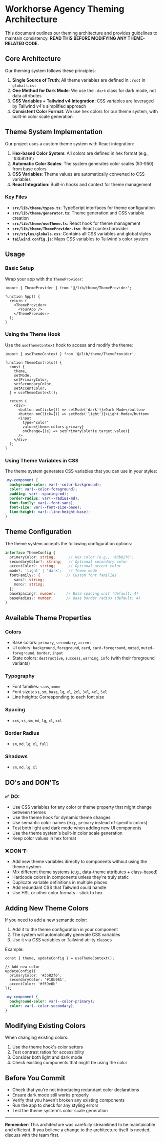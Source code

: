 # Workhorse Agency Theming Architecture

This document outlines our theming architecture and provides guidelines to maintain consistency. **READ THIS BEFORE MODIFYING ANY THEME-RELATED CODE.**

## Core Architecture

Our theming system follows these principles:

1. **Single Source of Truth**: All theme variables are defined in `:root` in `globals.css`
2. **One Method for Dark Mode**: We use the `.dark` class for dark mode, not data attributes
3. **CSS Variables + Tailwind v4 Integration**: CSS variables are leveraged by Tailwind v4's simplified approach
4. **Consistent Color Format**: We use hex colors for our theme system, with built-in color scale generation

## Theme System Implementation

Our project uses a custom theme system with React integration:

1. **Hex-based Color System**: All colors are defined in hex format (e.g., '#3b82f6')
2. **Automatic Color Scales**: The system generates color scales (50-950) from base colors
3. **CSS Variables**: Theme values are automatically converted to CSS variables
4. **React Integration**: Built-in hooks and context for theme management

### Key Files

- **`src/lib/theme/types.ts`**: TypeScript interfaces for theme configuration
- **`src/lib/theme/generator.ts`**: Theme generation and CSS variable creation
- **`src/lib/theme/useTheme.ts`**: React hook for theme management
- **`src/lib/theme/ThemeProvider.tsx`**: React context provider
- **`src/styles/globals.css`**: Contains all CSS variables and global styles
- **`tailwind.config.js`**: Maps CSS variables to Tailwind's color system

## Usage

### Basic Setup

Wrap your app with the `ThemeProvider`:

```tsx
import { ThemeProvider } from '@/lib/theme/ThemeProvider';

function App() {
  return (
    <ThemeProvider>
      <YourApp />
    </ThemeProvider>
  );
}
```

### Using the Theme Hook

Use the `useThemeContext` hook to access and modify the theme:

```tsx
import { useThemeContext } from '@/lib/theme/ThemeProvider';

function ThemeControls() {
  const {
    theme,
    setMode,
    setPrimaryColor,
    setSecondaryColor,
    setAccentColor,
  } = useThemeContext();

  return (
    <div>
      <button onClick={() => setMode('dark')}>Dark Mode</button>
      <button onClick={() => setMode('light')}>Light Mode</button>
      <input
        type="color"
        value={theme.colors.primary}
        onChange={(e) => setPrimaryColor(e.target.value)}
      />
    </div>
  );
}
```

### Using Theme Variables in CSS

The theme system generates CSS variables that you can use in your styles:

```css
.my-component {
  background-color: var(--color-background);
  color: var(--color-foreground);
  padding: var(--spacing-md);
  border-radius: var(--radius-md);
  font-family: var(--font-sans);
  font-size: var(--font-size-base);
  line-height: var(--line-height-base);
}
```

## Theme Configuration

The theme system accepts the following configuration options:

```typescript
interface ThemeConfig {
  primaryColor: string;      // Hex color (e.g., '#3b82f6')
  secondaryColor?: string;   // Optional secondary color
  accentColor?: string;      // Optional accent color
  mode?: 'light' | 'dark';   // Theme mode
  fontFamily?: {            // Custom font families
    sans?: string;
    mono?: string;
  };
  baseSpacing?: number;     // Base spacing unit (default: 4)
  baseRadius?: number;      // Base border radius (default: 4)
}
```

## Available Theme Properties

### Colors

- Base colors: `primary`, `secondary`, `accent`
- UI colors: `background`, `foreground`, `card`, `card-foreground`, `muted`, `muted-foreground`, `border`, `input`
- State colors: `destructive`, `success`, `warning`, `info` (with their foreground variants)

### Typography

- Font families: `sans`, `mono`
- Font sizes: `xs`, `sm`, `base`, `lg`, `xl`, `2xl`, `3xl`, `4xl`, `5xl`
- Line heights: Corresponding to each font size

### Spacing

- `xxs`, `xs`, `sm`, `md`, `lg`, `xl`, `xxl`

### Border Radius

- `sm`, `md`, `lg`, `xl`, `full`

### Shadows

- `sm`, `md`, `lg`, `xl`

## DO's and DON'Ts

### ✅ DO:

- Use CSS variables for any color or theme property that might change between themes
- Use the theme hook for dynamic theme changes
- Use semantic color names (e.g., `primary` instead of specific colors)
- Test both light and dark mode when adding new UI components
- Use the theme system's built-in color scale generation
- Keep color values in hex format

### ❌ DON'T:

- Add new theme variables directly to components without using the theme system
- Mix different theme systems (e.g., data-theme attributes + class-based)
- Hardcode colors in components unless they're truly static
- Duplicate variable definitions in multiple places
- Add redundant CSS that Tailwind could handle
- Use HSL or other color formats - stick to hex

## Adding New Theme Colors

If you need to add a new semantic color:

1. Add it to the theme configuration in your component
2. The system will automatically generate CSS variables
3. Use it via CSS variables or Tailwind utility classes

Example:
```tsx
const { theme, updateConfig } = useThemeContext();

// Add new color
updateConfig({
  primaryColor: '#3b82f6',
  secondaryColor: '#10b981',
  accentColor: '#f59e0b'
});
```

```css
.my-component {
  background-color: var(--color-primary);
  color: var(--color-secondary);
}
```

## Modifying Existing Colors

When changing existing colors:

1. Use the theme hook's color setters
2. Test contrast ratios for accessibility
3. Consider both light and dark mode
4. Check existing components that might be using the color

## Before You Commit

- Check that you're not introducing redundant color declarations
- Ensure dark mode still works properly
- Verify that you haven't broken any existing components
- Run the app to check for any styling errors
- Test the theme system's color scale generation

---

**Remember**: This architecture was carefully streamlined to be maintainable and efficient. If you believe a change to the architecture itself is needed, discuss with the team first. 